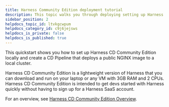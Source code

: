```yaml
---
title: Harness Community Edition deployment tutorial
description: This topic walks you through deploying setting up Harness CD Community Edition locally and creating and deploying a CD pipeline.
sidebar_position: 2
helpdocs_topic_id: ltvkgcwpum
helpdocs_category_id: c9j6jejsws
helpdocs_is_private: false
helpdocs_is_published: true
---
```


This quickstart shows you how to set up Harness CD Community Edition locally and create a CD Pipeline that deploys a public NGINX image to a local cluster.

Harness CD Community Edition is a lightweight version of Harness that you can download and run on your laptop or any VM with 3GB RAM and 2 CPUs. Harness CD Community Edition is intended to get devs started with Harness quickly without having to sign up for a Harness SaaS account.

For an overview, see [Harness CD Community Edition Overview](../../cd-advanced/cd-kubernetes-category/harness-community-edition-overview.md).
